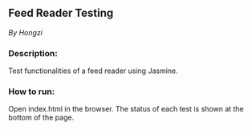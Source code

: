 ## Feed Reader Testing

*By Hongzi*

### Description:
Test functionalities of a feed reader using Jasmine.

### How to run:
Open index.html in the browser.
The status of each test is shown at the bottom of the page.
